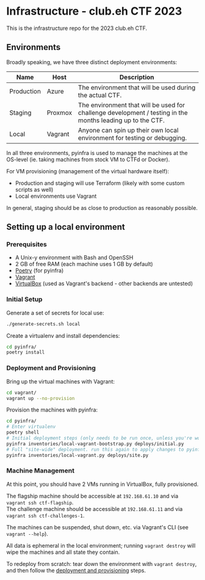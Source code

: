 # Infrastructure - club.eh CTF 2023

This is the infrastructure repo for the 2023 club.eh CTF.


## Environments

Broadly speaking, we have three distinct deployment environments:

| Name | Host | Description |
| --- | --- | --- |
| Production | Azure | The environment that will be used during the actual CTF. |
| Staging | Proxmox | The environment that will be used for challenge development / testing in the months leading up to the CTF. |
| Local | Vagrant | Anyone can spin up their own local environment for testing or debugging. |

In all three environments, pyinfra is used to manage the machines at the OS-level (ie. taking machines from stock VM to CTFd or Docker).

For VM provisioning (management of the virtual hardware itself):
- Production and staging will use Terraform (likely with some custom scripts as well)
- Local environments use Vagrant

In general, staging should be as close to production as reasonably possible.


## Setting up a local environment

### Prerequisites

- A Unix-y environment with Bash and OpenSSH
- 2 GB of free RAM (each machine uses 1 GB by default)
- [Poetry](https://python-poetry.org/docs/) (for pyinfra)
- [Vagrant](https://www.vagrantup.com/docs/installation)
- [VirtualBox](https://www.virtualbox.org/wiki/Downloads) (used as Vagrant's backend - other backends are untested)

### Initial Setup

Generate a set of secrets for local use:

```bash
./generate-secrets.sh local
```

Create a virtualenv and install dependencies:

```bash
cd pyinfra/
poetry install
```

### Deployment and Provisioning

Bring up the virtual machines with Vagrant:

```bash
cd vagrant/
vagrant up --no-provision
```

Provision the machines with pyinfra:

```bash
cd pyinfra/
# Enter virtualenv
poetry shell
# Initial deployment steps (only needs to be run once, unless you're working on pre-init deployment code)
pyinfra inventories/local-vagrant-bootstrap.py deploys/initial.py
# Full "site-wide" deployment. run this again to apply changes to pyinfra deployment code
pyinfra inventories/local-vagrant.py deploys/site.py
```

### Machine Management

At this point, you should have 2 VMs running in VirtualBox, fully provisioned.

The flagship machine should be accessible at `192.168.61.10` and via `vagrant ssh ctf-flagship`.  
The challenge machine should be accessible at `192.168.61.11` and via `vagrant ssh ctf-challenges-1`.

The machines can be suspended, shut down, etc. via Vagrant's CLI (see `vagrant --help`).

All data is ephemeral in the local environment; running `vagrant destroy` will wipe the machines and all state they contain.

To redeploy from scratch: tear down the environment with `vagrant destroy`, and then follow the [deployment and provisioning](#deployment-and-provisioning) steps.
